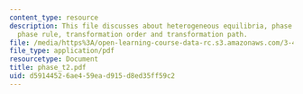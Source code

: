```yaml
---
content_type: resource
description: This file discusses about heterogeneous equilibria, phase diagrams, the
  phase rule, transformation order and transformation path.
file: /media/https%3A/open-learning-course-data-rc.s3.amazonaws.com/3-46-photonic-materials-and-devices-spring-2006/d59144526ae459ead915d8ed35ff59c2_phase_t2.pdf
file_type: application/pdf
resourcetype: Document
title: phase_t2.pdf
uid: d5914452-6ae4-59ea-d915-d8ed35ff59c2
---
```


